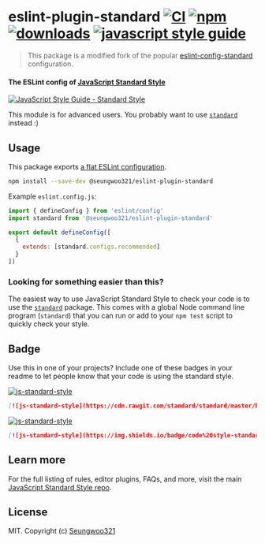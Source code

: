 # eslint-plugin-standard [![CI][ci-image]][ci-url] [![npm][npm-image]][npm-url] [![downloads][downloads-image]][downloads-url] [![javascript style guide][standard-image]][standard-url]

[ci-image]: https://github.com/Seungwoo321/eslint-plugin-standard/actions/workflows/ci.yml/badge.svg?branch=main
[ci-url]: https://github.com/standard/eslint-config-standard/actions/workflows/ci.yml
[npm-image]: https://img.shields.io/npm/v/eslint-config-standard.svg
[npm-url]: https://npmjs.org/package/eslint-config-standard
[downloads-image]: https://img.shields.io/npm/dm/eslint-config-standard.svg
[downloads-url]: https://npmjs.org/package/eslint-config-standard
[standard-image]: https://img.shields.io/badge/code_style-standard-brightgreen.svg
[standard-url]: https://standardjs.com

> This package is a modified fork of the popular [eslint-config-standard](https://github.com/standard/eslint-config-standard) configuration.

#### The ESLint config of [JavaScript Standard Style](http://standardjs.com)

[![JavaScript Style Guide - Standard Style](https://cdn.rawgit.com/standard/standard/master/badge.svg)](http://standardjs.com)

This module is for advanced users. You probably want to use [`standard`](http://standardjs.com) instead :)

## Usage

This package exports [a flat ESLint configuration](https://eslint.org/docs/latest/use/configure/configuration-files-new).

```bash
npm install --save-dev @seungwoo321/eslint-plugin-standard
```

Example `eslint.config.js`:

```js
import { defineConfig } from 'eslint/config'
import standard from '@seungwoo321/eslint-plugin-standard'

export default defineConfig([
  {
    extends: [standard.configs.recommended]
  }
])
```

### Looking for something easier than this?

The easiest way to use JavaScript Standard Style to check your code is to use the
[`standard`](http://standardjs.com) package. This comes with a global
Node command line program (`standard`) that you can run or add to your `npm test` script
to quickly check your style.

## Badge

Use this in one of your projects? Include one of these badges in your readme to
let people know that your code is using the standard style.

[![js-standard-style](https://cdn.rawgit.com/standard/standard/master/badge.svg)](http://standardjs.com)

```markdown
[![js-standard-style](https://cdn.rawgit.com/standard/standard/master/badge.svg)](http://standardjs.com)
```

[![js-standard-style](https://img.shields.io/badge/code%20style-standard-brightgreen.svg)](http://standardjs.com)

```markdown
[![js-standard-style](https://img.shields.io/badge/code%20style-standard-brightgreen.svg)](http://standardjs.com)
```

## Learn more

For the full listing of rules, editor plugins, FAQs, and more, visit the main
[JavaScript Standard Style repo](http://standardjs.com).

## License

MIT. Copyright (c) [Seungwoo321](https://github.com/Seungwoo321)

